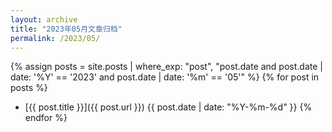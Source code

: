 ```yaml
---
layout: archive
title: "2023年05月文章归档"
permalink: /2023/05/
---
```


{% assign posts = site.posts | where_exp: "post", "post.date and post.date | date: '%Y' == '2023' and post.date | date: '%m' == '05'" %}
{% for post in posts %}
- [{{ post.title }}]({{ post.url }}) <span>{{ post.date | date: "%Y-%m-%d" }}</span>
{% endfor %}

